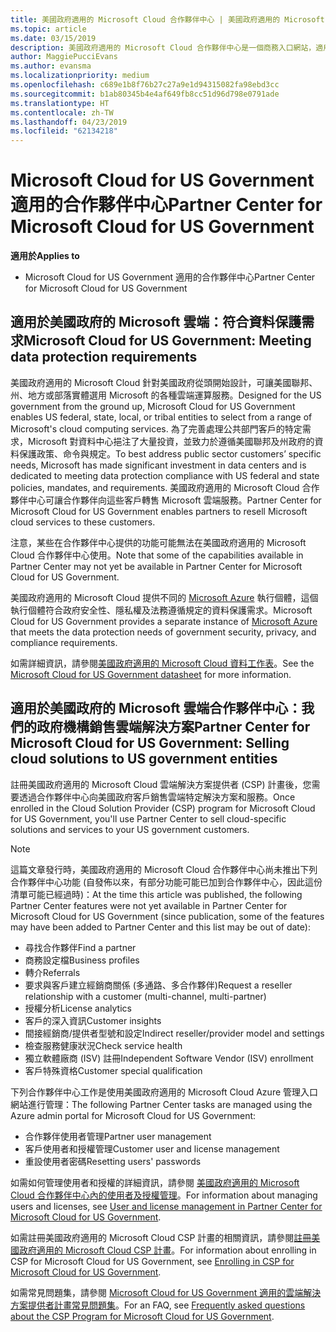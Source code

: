 ```yaml
---
title: 美國政府適用的 Microsoft Cloud 合作夥伴中心 | 美國政府適用的 Microsoft Cloud 合作夥伴中心
ms.topic: article
ms.date: 03/15/2019
description: 美國政府適用的 Microsoft Cloud 合作夥伴中心是一個商務入口網站，適用於希望向美國政府機構客戶提供 Microsoft 雲端解決方案的 Microsoft 合作夥伴。
author: MaggiePucciEvans
ms.author: evansma
ms.localizationpriority: medium
ms.openlocfilehash: c689e1b8f76b27c27a9e1d94315082fa98ebd3cc
ms.sourcegitcommit: b1ab80345b4e4af649fb8cc51d96d798e0791ade
ms.translationtype: HT
ms.contentlocale: zh-TW
ms.lasthandoff: 04/23/2019
ms.locfileid: "62134218"
---
```

# <a name="partner-center-for-microsoft-cloud-for-us-government"></a><span data-ttu-id="bdeb3-103">Microsoft Cloud for US Government 適用的合作夥伴中心</span><span class="sxs-lookup"><span data-stu-id="bdeb3-103">Partner Center for Microsoft Cloud for US Government</span></span>

<span data-ttu-id="bdeb3-104">**適用於**</span><span class="sxs-lookup"><span data-stu-id="bdeb3-104">**Applies to**</span></span>

-  <span data-ttu-id="bdeb3-105">Microsoft Cloud for US Government 適用的合作夥伴中心</span><span class="sxs-lookup"><span data-stu-id="bdeb3-105">Partner Center for Microsoft Cloud for US Government</span></span>

## <a name="microsoft-cloud-for-us-government-meeting-data-protection-requirements"></a><span data-ttu-id="bdeb3-106">適用於美國政府的 Microsoft 雲端：符合資料保護需求</span><span class="sxs-lookup"><span data-stu-id="bdeb3-106">Microsoft Cloud for US Government: Meeting data protection requirements</span></span> 

<span data-ttu-id="bdeb3-107">美國政府適用的 Microsoft Cloud 針對美國政府從頭開始設計，可讓美國聯邦、州、地方或部落實體選用 Microsoft 的各種雲端運算服務。</span><span class="sxs-lookup"><span data-stu-id="bdeb3-107">Designed for the US government from the ground up, Microsoft Cloud for US Government enables US federal, state, local, or tribal entities to select from a range of Microsoft's cloud computing services.</span></span> <span data-ttu-id="bdeb3-108">為了完善處理公共部門客戶的特定需求，Microsoft 對資料中心挹注了大量投資，並致力於遵循美國聯邦及州政府的資料保護政策、命令與規定。</span><span class="sxs-lookup"><span data-stu-id="bdeb3-108">To best address public sector customers’ specific needs, Microsoft has made significant investment in data centers and is dedicated to meeting data protection compliance with US federal and state policies, mandates, and requirements.</span></span> <span data-ttu-id="bdeb3-109">美國政府適用的 Microsoft Cloud 合作夥伴中心可讓合作夥伴向這些客戶轉售 Microsoft 雲端服務。</span><span class="sxs-lookup"><span data-stu-id="bdeb3-109">Partner Center for Microsoft Cloud for US Government enables partners to resell Microsoft cloud services to these customers.</span></span>

<span data-ttu-id="bdeb3-110">注意，某些在合作夥伴中心提供的功能可能無法在美國政府適用的 Microsoft Cloud 合作夥伴中心使用。</span><span class="sxs-lookup"><span data-stu-id="bdeb3-110">Note that some of the capabilities available in Partner Center may not yet be available in Partner Center for Microsoft Cloud for US Government.</span></span>

<span data-ttu-id="bdeb3-111">美國政府適用的 Microsoft Cloud 提供不同的 [Microsoft Azure](https://azure.microsoft.com/en-us/overview/clouds/government/) 執行個體，這個執行個體符合政府安全性、隱私權及法務遵循規定的資料保護需求。</span><span class="sxs-lookup"><span data-stu-id="bdeb3-111">Microsoft Cloud for US Government provides a separate instance of [Microsoft Azure](https://azure.microsoft.com/en-us/overview/clouds/government/) that meets the data protection needs of government security, privacy, and compliance requirements.</span></span> 

<span data-ttu-id="bdeb3-112">如需詳細資訊，請參閱[美國政府適用的 Microsoft Cloud 資料工作表](https://download.microsoft.com/download/C/9/C/C9CA3002-DFC4-4ADA-841F-DF42AEC042FB/Microsoft_Azure_Government_Datasheet_EN_US.PDF)。</span><span class="sxs-lookup"><span data-stu-id="bdeb3-112">See the [Microsoft Cloud for US Government datasheet](https://download.microsoft.com/download/C/9/C/C9CA3002-DFC4-4ADA-841F-DF42AEC042FB/Microsoft_Azure_Government_Datasheet_EN_US.PDF) for more information.</span></span>

## <a name="partner-center-for-microsoft-cloud-for-us-government-selling-cloud-solutions-to-us-government-entities"></a><span data-ttu-id="bdeb3-113">適用於美國政府的 Microsoft 雲端合作夥伴中心：我們的政府機構銷售雲端解決方案</span><span class="sxs-lookup"><span data-stu-id="bdeb3-113">Partner Center for Microsoft Cloud for US Government: Selling cloud solutions to US government entities</span></span>

<span data-ttu-id="bdeb3-114">註冊美國政府適用的 Microsoft Cloud 雲端解決方案提供者 (CSP) 計畫後，您需要透過合作夥伴中心向美國政府客戶銷售雲端特定解決方案和服務。</span><span class="sxs-lookup"><span data-stu-id="bdeb3-114">Once enrolled in the Cloud Solution Provider (CSP) program for Microsoft Cloud for US Government, you'll use Partner Center to sell cloud-specific solutions and services to your US government customers.</span></span> 

> [!NOTE]  
> <span data-ttu-id="bdeb3-115">這篇文章發行時，美國政府適用的 Microsoft Cloud 合作夥伴中心尚未推出下列合作夥伴中心功能 (自發佈以來，有部分功能可能已加到合作夥伴中心，因此這份清單可能已經過時)：</span><span class="sxs-lookup"><span data-stu-id="bdeb3-115">At the time this article was published, the following Partner Center features were not yet available in Partner Center for Microsoft Cloud for US Government (since publication, some of the features may have been added to Partner Center and this list may be out of date):</span></span>

- <span data-ttu-id="bdeb3-116">尋找合作夥伴</span><span class="sxs-lookup"><span data-stu-id="bdeb3-116">Find a partner</span></span>
- <span data-ttu-id="bdeb3-117">商務設定檔</span><span class="sxs-lookup"><span data-stu-id="bdeb3-117">Business profiles</span></span>
- <span data-ttu-id="bdeb3-118">轉介</span><span class="sxs-lookup"><span data-stu-id="bdeb3-118">Referrals</span></span>
- <span data-ttu-id="bdeb3-119">要求與客戶建立經銷商關係 (多通路、多合作夥伴)</span><span class="sxs-lookup"><span data-stu-id="bdeb3-119">Request a reseller relationship with a customer (multi-channel, multi-partner)</span></span>
- <span data-ttu-id="bdeb3-120">授權分析</span><span class="sxs-lookup"><span data-stu-id="bdeb3-120">License analytics</span></span>
- <span data-ttu-id="bdeb3-121">客戶的深入資訊</span><span class="sxs-lookup"><span data-stu-id="bdeb3-121">Customer insights</span></span>
- <span data-ttu-id="bdeb3-122">間接經銷商/提供者型號和設定</span><span class="sxs-lookup"><span data-stu-id="bdeb3-122">Indirect reseller/provider model and settings</span></span>
- <span data-ttu-id="bdeb3-123">檢查服務健康狀況</span><span class="sxs-lookup"><span data-stu-id="bdeb3-123">Check service health</span></span>
- <span data-ttu-id="bdeb3-124">獨立軟體廠商 (ISV) 註冊</span><span class="sxs-lookup"><span data-stu-id="bdeb3-124">Independent Software Vendor (ISV) enrollment</span></span>
- <span data-ttu-id="bdeb3-125">客戶特殊資格</span><span class="sxs-lookup"><span data-stu-id="bdeb3-125">Customer special qualification</span></span>

<span data-ttu-id="bdeb3-126">下列合作夥伴中心工作是使用美國政府適用的 Microsoft Cloud Azure 管理入口網站進行管理：</span><span class="sxs-lookup"><span data-stu-id="bdeb3-126">The following Partner Center tasks are managed using the Azure admin portal for Microsoft Cloud for US Government:</span></span> 

-   <span data-ttu-id="bdeb3-127">合作夥伴使用者管理</span><span class="sxs-lookup"><span data-stu-id="bdeb3-127">Partner user management</span></span>
-   <span data-ttu-id="bdeb3-128">客戶使用者和授權管理</span><span class="sxs-lookup"><span data-stu-id="bdeb3-128">Customer user and license management</span></span>
-   <span data-ttu-id="bdeb3-129">重設使用者密碼</span><span class="sxs-lookup"><span data-stu-id="bdeb3-129">Resetting users' passwords</span></span>

<span data-ttu-id="bdeb3-130">如需如何管理使用者和授權的詳細資訊，請參閱 [美國政府適用的 Microsoft Cloud 合作夥伴中心內的使用者及授權管理](user-management-in-partner-center-for-microsoft-us-govt-cloud.md)。</span><span class="sxs-lookup"><span data-stu-id="bdeb3-130">For information about managing users and licenses, see [User and license management in Partner Center for Microsoft Cloud for US Government](user-management-in-partner-center-for-microsoft-us-govt-cloud.md).</span></span>

<span data-ttu-id="bdeb3-131">如需註冊美國政府適用的 Microsoft Cloud CSP 計畫的相關資訊，請參閱[註冊美國政府適用的 Microsoft Cloud CSP 計畫](enroll-in-csp-for-microsoft-us-govt-cloud.md)。</span><span class="sxs-lookup"><span data-stu-id="bdeb3-131">For information about enrolling in CSP for Microsoft Cloud for US Government, see [Enrolling in CSP for Microsoft Cloud for US Government](enroll-in-csp-for-microsoft-us-govt-cloud.md).</span></span>

<span data-ttu-id="bdeb3-132">如需常見問題集，請參閱 [Microsoft Cloud for US Government 適用的雲端解決方案提供者計畫常見問題集](faq-for-us-govt-cloud.md)。</span><span class="sxs-lookup"><span data-stu-id="bdeb3-132">For an FAQ, see [Frequently asked questions about the CSP Program for Microsoft Cloud for US Government](faq-for-us-govt-cloud.md).</span></span>